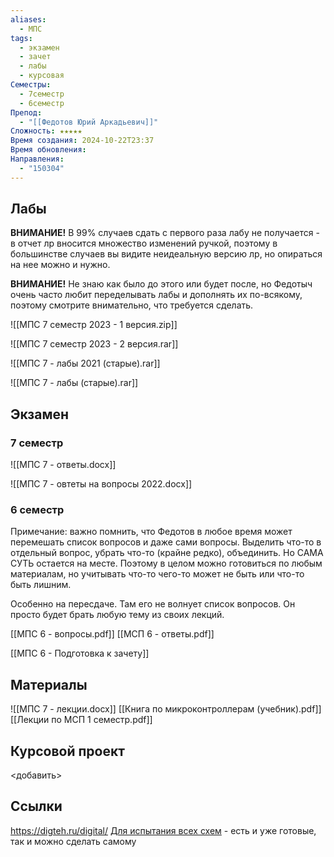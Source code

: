 ```yaml
---
aliases:
  - МПС
tags:
  - экзамен
  - зачет
  - лабы
  - курсовая
Семестры:
  - 7семестр
  - 6семестр
Препод:
  - "[[Федотов Юрий Аркадьевич]]"
Сложность: ★★★★★
Время создания: 2024-10-22T23:37
Время обновления: 
Направления:
  - "150304"
---
```

## Лабы

**ВНИМАНИЕ!** В 99% случаев сдать с первого раза лабу не получается - в отчет лр вносится множество изменений ручкой, поэтому в большинстве случаев вы видите неидеальную версию лр, но опираться на нее можно и нужно.
 
 **ВНИМАНИЕ!** Не знаю как было до этого или будет после, но Федотыч очень часто любит переделывать лабы и дополнять их по-всякому, поэтому смотрите внимательно, что требуется сделать.

![[МПС 7 семестр 2023 - 1 версия.zip]]

![[МПС 7 семестр 2023 - 2 версия.rar]]

![[МПС 7 - лабы 2021 (старые).rar]]

![[МПС 7 - лабы (старые).rar]]
## Экзамен
### 7 семестр

![[МПС 7 - ответы.docx]]

![[МПС 7 - овтеты на вопросы 2022.docx]]
### 6 семестр
Примечание: важно помнить, что Федотов в любое время может перемешать список вопросов и даже сами вопросы. Выделить что-то в отдельный вопрос, убрать что-то (крайне редко), объединить. Но САМА СУТЬ остается на месте. Поэтому в целом можно готовиться по любым материалам, но учитывать что-то чего-то может не быть или что-то быть лишним.

Особенно на пересдаче. Там его не волнует список вопросов. Он просто будет брать любую тему из своих лекций.

[[МПС 6 - вопросы.pdf]] 
[[МСП 6 - ответы.pdf]]

[[МПС 6 - Подготовка к зачету]]
## Материалы

![[МПС 7 - лекции.docx]]
[[Книга по микроконтроллерам (учебник).pdf]]
[[Лекции по МСП 1 семестр.pdf]]

## Курсовой проект

<добавить>
## Ссылки
https://digteh.ru/digital/
[Для испытания всех схем](https://falstad.com/circuit/circuitjs.html) - есть и уже готовые, так и можно сделать самому